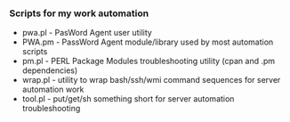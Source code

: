 ### Scripts for my work automation

- pwa.pl   - PasWord Agent user utility
- PWA.pm   - PassWord Agent module/library used by most automation scripts
- pm.pl    - PERL Package Modules troubleshooting utility (cpan and .pm dependencies)
- wrap.pl  - utility to wrap bash/ssh/wmi command sequences for server automation work
- tool.pl  - put/get/sh something short for server automation troubleshooting

